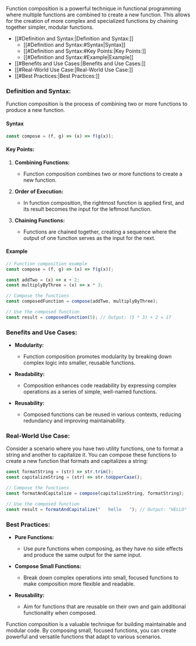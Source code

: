 Function composition is a powerful technique in functional programming where multiple functions are combined to create a new function. This allows for the creation of more complex and specialized functions by chaining together simpler, modular functions.

- [[#Definition and Syntax:|Definition and Syntax:]]
	- [[#Definition and Syntax:#Syntax|Syntax]]
	- [[#Definition and Syntax:#Key Points:|Key Points:]]
	- [[#Definition and Syntax:#Example|Example]]
- [[#Benefits and Use Cases:|Benefits and Use Cases:]]
- [[#Real-World Use Case:|Real-World Use Case:]]
- [[#Best Practices:|Best Practices:]]

### Definition and Syntax:

Function composition is the process of combining two or more functions to produce a new function.
#### Syntax

```javascript
const compose = (f, g) => (x) => f(g(x));
```
#### Key Points:

1. **Combining Functions:**
   - Function composition combines two or more functions to create a new function.

2. **Order of Execution:**
   - In function composition, the rightmost function is applied first, and its result becomes the input for the leftmost function.

3. **Chaining Functions:**
   - Functions are chained together, creating a sequence where the output of one function serves as the input for the next.
#### Example

```javascript
// Function composition example
const compose = (f, g) => (x) => f(g(x));

const addTwo = (x) => x + 2;
const multiplyByThree = (x) => x * 3;

// Compose the functions
const composedFunction = compose(addTwo, multiplyByThree);

// Use the composed function
const result = composedFunction(5); // Output: (5 * 3) + 2 = 17
```

### Benefits and Use Cases:

- **Modularity:**
  - Function composition promotes modularity by breaking down complex logic into smaller, reusable functions.

- **Readability:**
  - Composition enhances code readability by expressing complex operations as a series of simple, well-named functions.

- **Reusability:**
  - Composed functions can be reused in various contexts, reducing redundancy and improving maintainability.

### Real-World Use Case:

Consider a scenario where you have two utility functions, one to format a string and another to capitalize it. You can compose these functions to create a new function that formats and capitalizes a string:

```javascript
const formatString = (str) => str.trim();
const capitalizeString = (str) => str.toUpperCase();

// Compose the functions
const formatAndCapitalize = compose(capitalizeString, formatString);

// Use the composed function
const result = formatAndCapitalize("   hello   "); // Output: "HELLO"
```

### Best Practices:

- **Pure Functions:**
  - Use pure functions when composing, as they have no side effects and produce the same output for the same input.

- **Compose Small Functions:**
  - Break down complex operations into small, focused functions to make composition more flexible and readable.

- **Reusability:**
  - Aim for functions that are reusable on their own and gain additional functionality when composed.

Function composition is a valuable technique for building maintainable and modular code. By composing small, focused functions, you can create powerful and versatile functions that adapt to various scenarios.